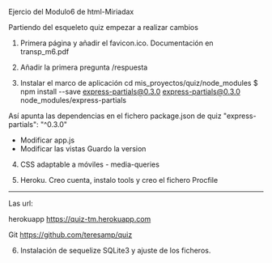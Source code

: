 Ejercio del Modulo6 de html-Miriadax

Partiendo del esqueleto quiz empezar a realizar cambios
1) Primera página y añadir el favicon.ico. Documentación en transp_m6.pdf

2) Añadir la primera pregunta /respuesta

3) Instalar el marco de aplicación
  cd mis_proyectos/quiz/node_modules
  $ npm install --save express-partials@0.3.0
      express-partials@0.3.0 node_modules/express-partials

Así apunta las dependencias en el fichero package.json de quiz
     "express-partials": "^0.3.0"

 - Modificar app.js
 - Modificar las vistas
 Guardo la version

4) CSS adaptable a móviles - media-queries

5) Heroku. Creo cuenta, instalo tools y creo el fichero Procfile

---
Las url:

herokuapp
https://quiz-tm.herokuapp.com

Git
https://github.com/teresamp/quiz

6) Instalación de sequelize SQLite3 y ajuste de los ficheros.
